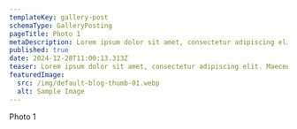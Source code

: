 ```yaml
---
templateKey: gallery-post
schemaType: GalleryPosting
pageTitle: Photo 1
metaDescription: Lorem ipsum dolor sit amet, consectetur adipiscing elit. Maecenas non interdum
published: true
date: 2024-12-28T11:00:13.313Z
teaser: Lorem ipsum dolor sit amet, consectetur adipiscing elit. Maecenas non interdum
featuredImage:
  src: /img/default-blog-thumb-01.webp
  alt: Sample Image
---
```

Photo 1